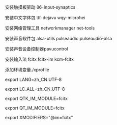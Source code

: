 安装触摸板驱动 86-input-synaptics

安装中文字体包 ttf-dejavu wqy-microhei

安装网络管理工具 networkmanager net-tools

安装声音软件包 alsa-utils pulseaudio  pulseaudio-alsa

安装声音设备控制器pavucontrol

安装输入法 fcitx fcitx-im kcm-fcitx

添加环境变量./xprofile

export LANG=zh_CN.UTF-8

export LC_ALL=zh_CN.UTF-8

export QTK_IM_MODULE=fcitx

export QT_IM_MODULE=fcitx

export XMODIFIERS="@im=fcitx"

